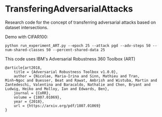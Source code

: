 # TransferingAdversarialAttacks
Research code for the concept of transferring adversarial attacks based on dataset intersections.

Demo with CIFAR100:

```
python run_experiment_ART.py --epoch 25 --attack pgd --adv-steps 50 --num-shared-classes 50 --percent-shared-data 25
```

This code uses IBM's Adversarial Robustness 360 Toolbox (ART)

```
@article{art2018,
    title = {Adversarial Robustness Toolbox v1.0.0},
    author = {Nicolae, Maria-Irina and Sinn, Mathieu and Tran, Minh~Ngoc and Buesser, Beat and Rawat, Ambrish and Wistuba, Martin and Zantedeschi, Valentina and Baracaldo, Nathalie and Chen, Bryant and Ludwig, Heiko and Molloy, Ian and Edwards, Ben},
    journal = {CoRR},
    volume = {1807.01069},
    year = {2018},
    url = {https://arxiv.org/pdf/1807.01069}
}
```
